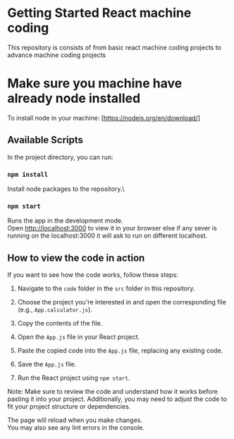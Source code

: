 # Getting Started React machine coding 

This repository is consists of from basic react machine coding projects to advance machine coding projects

# Make sure you machine have already node installed

To install node in your machine: [https://nodejs.org/en/download/] 

## Available Scripts

In the project directory, you can run:

### `npm install`

Install node packages to the repository.\

### `npm start`

Runs the app in the development mode.\
Open [http://localhost:3000](http://localhost:3000) to view it in your browser else if any sever is running on the localhost:3000 it will ask to run on different localhost.

## How to view the code in action

If you want to see how the code works, follow these steps:

1. Navigate to the `code` folder in the `src` folder in this repository.

2. Choose the project you're interested in and open the corresponding file (e.g., `App.calculator.js`).

3. Copy the contents of the file.

4. Open the `App.js` file in your React project.

5. Paste the copied code into the `App.js` file, replacing any existing code.

6. Save the `App.js` file.

7. Run the React project using `npm start`.

Note: Make sure to review the code and understand how it works before pasting it into your project. Additionally, you may need to adjust the code to fit your project structure or dependencies.

The page will reload when you make changes.\
You may also see any lint errors in the console.